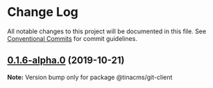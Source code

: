 # Change Log

All notable changes to this project will be documented in this file.
See [Conventional Commits](https://conventionalcommits.org) for commit guidelines.

## [0.1.6-alpha.0](https://github.com/tinacms/tinacms/compare/@tinacms/git-client@0.1.0...@tinacms/git-client@0.1.6-alpha.0) (2019-10-21)

**Note:** Version bump only for package @tinacms/git-client
